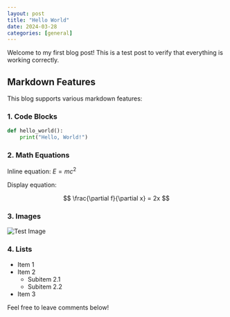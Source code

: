 ```yaml
---
layout: post
title: "Hello World"
date: 2024-03-28
categories: [general]
---
```


Welcome to my first blog post! This is a test post to verify that everything is working correctly.

## Markdown Features

This blog supports various markdown features:

### 1. Code Blocks

```python
def hello_world():
    print("Hello, World!")
```

### 2. Math Equations

Inline equation: $E = mc^2$

Display equation:

$$
\frac{\partial f}{\partial x} = 2x
$$

### 3. Images

![Test Image](https://via.placeholder.com/800x400)

### 4. Lists

- Item 1
- Item 2
  - Subitem 2.1
  - Subitem 2.2
- Item 3

Feel free to leave comments below! 
